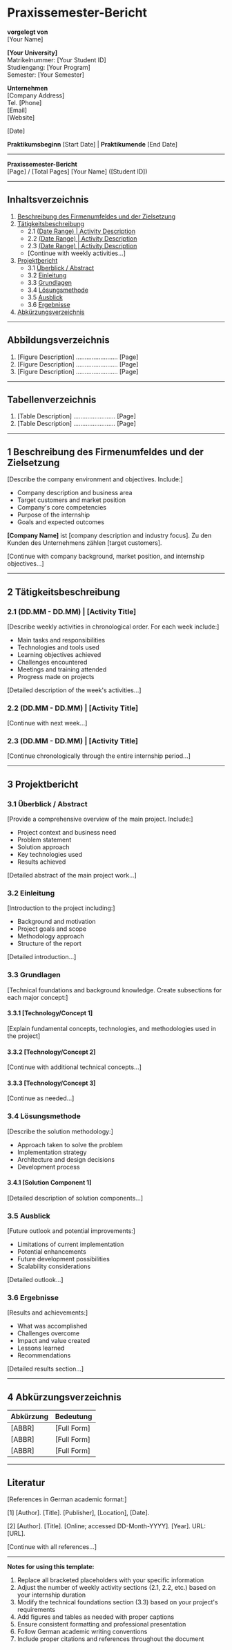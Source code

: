 # Praxissemester-Bericht

**vorgelegt von**  
[Your Name]

**[Your University]**  
Matrikelnummer: [Your Student ID]  
Studiengang: [Your Program]  
Semester: [Your Semester]

**Unternehmen**  
[Company Address]  
Tel. [Phone]  
[Email]  
[Website]

[Date]

**Praktikumsbeginn** [Start Date] | **Praktikumende** [End Date]

---

**Praxissemester-Bericht**  
[Page] / [Total Pages] [Your Name] ([Student ID])

---

## Inhaltsverzeichnis

1. [Beschreibung des Firmenumfeldes und der Zielsetzung](#1-beschreibung-des-firmenumfeldes-und-der-zielsetzung)
2. [Tätigkeitsbeschreibung](#2-tätigkeitsbeschreibung)
   - 2.1 [(Date Range) | Activity Description](#21-date-range--activity-description)
   - 2.2 [(Date Range) | Activity Description](#22-date-range--activity-description)
   - 2.3 [(Date Range) | Activity Description](#23-date-range--activity-description)
   - [Continue with weekly activities...]
3. [Projektbericht](#3-projektbericht)
   - 3.1 [Überblick / Abstract](#31-überblick--abstract)
   - 3.2 [Einleitung](#32-einleitung)
   - 3.3 [Grundlagen](#33-grundlagen)
   - 3.4 [Lösungsmethode](#34-lösungsmethode)
   - 3.5 [Ausblick](#35-ausblick)
   - 3.6 [Ergebnisse](#36-ergebnisse)
4. [Abkürzungsverzeichnis](#4-abkürzungsverzeichnis)

---

## Abbildungsverzeichnis

1. [Figure Description] ........................ [Page]
2. [Figure Description] ........................ [Page]
3. [Figure Description] ........................ [Page]

---

## Tabellenverzeichnis

1. [Table Description] ........................ [Page]
2. [Table Description] ........................ [Page]

---

## 1 Beschreibung des Firmenumfeldes und der Zielsetzung

[Describe the company environment and objectives. Include:]

- Company description and business area
- Target customers and market position
- Company's core competencies
- Purpose of the internship
- Goals and expected outcomes

**[Company Name]** ist [company description and industry focus]. Zu den Kunden des Unternehmens zählen [target customers].

[Continue with company background, market position, and internship objectives...]

---

## 2 Tätigkeitsbeschreibung

### 2.1 (DD.MM - DD.MM) | [Activity Title]

[Describe weekly activities in chronological order. For each week include:]

- Main tasks and responsibilities
- Technologies and tools used
- Learning objectives achieved
- Challenges encountered
- Meetings and training attended
- Progress made on projects

[Detailed description of the week's activities...]

### 2.2 (DD.MM - DD.MM) | [Activity Title]

[Continue with next week...]

### 2.3 (DD.MM - DD.MM) | [Activity Title]

[Continue chronologically through the entire internship period...]

---

## 3 Projektbericht

### 3.1 Überblick / Abstract

[Provide a comprehensive overview of the main project. Include:]

- Project context and business need
- Problem statement
- Solution approach
- Key technologies used
- Results achieved

[Detailed abstract of the main project work...]

### 3.2 Einleitung

[Introduction to the project including:]

- Background and motivation
- Project goals and scope
- Methodology approach
- Structure of the report

[Detailed introduction...]

### 3.3 Grundlagen

[Technical foundations and background knowledge. Create subsections for each major concept:]

#### 3.3.1 [Technology/Concept 1]

[Explain fundamental concepts, technologies, and methodologies used in the project]

#### 3.3.2 [Technology/Concept 2]

[Continue with additional technical concepts...]

#### 3.3.3 [Technology/Concept 3]

[Continue as needed...]

### 3.4 Lösungsmethode

[Describe the solution methodology:]

- Approach taken to solve the problem
- Implementation strategy
- Architecture and design decisions
- Development process

#### 3.4.1 [Solution Component 1]

[Detailed description of solution components...]

### 3.5 Ausblick

[Future outlook and potential improvements:]

- Limitations of current implementation
- Potential enhancements
- Future development possibilities
- Scalability considerations

[Detailed outlook...]

### 3.6 Ergebnisse

[Results and achievements:]

- What was accomplished
- Challenges overcome
- Impact and value created
- Lessons learned
- Recommendations

[Detailed results section...]

---

## 4 Abkürzungsverzeichnis

| Abkürzung | Bedeutung |
|-----------|-----------|
| [ABBR]    | [Full Form] |
| [ABBR]    | [Full Form] |
| [ABBR]    | [Full Form] |

---

## Literatur

[References in German academic format:]

[1] [Author]. [Title]. [Publisher], [Location], [Date].

[2] [Author]. [Title]. [Online; accessed DD-Month-YYYY]. [Year]. URL: [URL].

[Continue with all references...]

---

**Notes for using this template:**

1. Replace all bracketed placeholders with your specific information
2. Adjust the number of weekly activity sections (2.1, 2.2, etc.) based on your internship duration
3. Modify the technical foundations section (3.3) based on your project's requirements
4. Add figures and tables as needed with proper captions
5. Ensure consistent formatting and professional presentation
6. Follow German academic writing conventions
7. Include proper citations and references throughout the document
